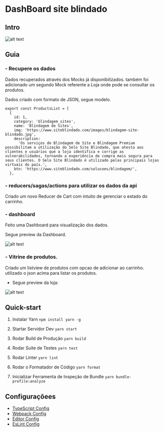 # **DashBoard site blindado**

## **Intro**



![alt text](https://badgen.net/github/license/micromatch/micromatch) 


## **Guia**

### - Recupere os dados
Dados recuperados através dos Mocks já disponibilizados.
também foi adicionado um segundo Mock referente a Loja onde pode se consultar os produtos.

Dados criado com formato de JSON, segue modelo.

```
export const ProductsList = [
  {
    id: 1,
    category: 'blindagem_sites',
    name: 'Blindagem de Sites',
    img: 'https://www.siteblindado.com/images/blindagem-site-blindado.jpg',
    description:
      'Os serviços de Blindagem de Site e Blindagem Premium possibilitam a utilização do Selo Site Blindado, que atesta aos clientes e usuários que a loja identifica e corrige as vulnerabilidades, tornando a experiência de compra mais segura para seus clientes. O Selo Site Blindado é utilizado pelas principais lojas virtuais do país.',
    btn: 'https://www.siteblindado.com/solucoes/blindagem/',
  },
```



### - reducers/sagas/actions para utilizar os dados da api
Criado um novo Reducer de Cart com intuito de gerenciar o estado do carrinho.



### - dashboard
Feito uma Dashboard para visualização dos dados.

Segue preview da Dashboard.

![alt text](https://i.ibb.co/yWJw6gB/Captura-de-Tela-2020-11-04-a-s-14-58-57.png)


### - Vitrine de produtos.

Criado um listview de produtos com opcao de adicionar ao carrinho.
utilizado o json acima para listar os produtos.

 - Segue preview da loja:

  
![alt text](https://i.ibb.co/vLc8H9Q/Captura-de-Tela-2020-11-04-a-s-14-59-10.png)


## **Quick-start**

1. Instalar Yarn
`npm install yarn -g`

3. Startar Servidor Dev
`yarn start`

4. Rodar Build de Produção
`yarn build`

5. Rodar Suite de Testes
`yarn test`

6. Rodar Linter
`yarn lint`

7. Rodar o Formatador de Código
`yarn format`

8. Inicializar Ferramenta de Inspeção de Bundle
`yarn bundle-profile:analyze`

## **Configuraçõees**

* [TypeScript Config](./tsconfig.json)
* [Webpack Config](./config/webpack.config.js)
* [Editor Config](./.editorconfig)
* [EsLint Config](./.eslintrc.js)
